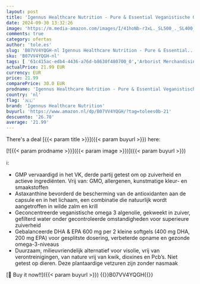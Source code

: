 ```yaml
---
layout: post
title: 'Igennus Healthcare Nutrition - Pure & Essential Veganistische Omega 3 Algenolie 1344mg  DHA EPA 600mg & Astaxanthin  60 softgel'
date: 2024-09-30 13:32:26
image: 'https://m.media-amazon.com/images/I/41hoNb-r3xL._SL500_._SL400_.jpg'
comments: true
category: ofertas
author: 'tole.es'
slug: 'B07VV4YQGH-nl Igennus Healthcare Nutrition - Pure & Essential...'
sku: 'B07VV4YQGH-nl'
tags: [ '61c415ac-edb4-4436-a76d-b8630f480700_0','Arborist Merchandising Root','Baby/HPC/PCA','Babyproducten','Gezondheid & persoonlijke verzorging','Omega 3 voedingssupplementen','Omega-olievoedingssupplementen','Self Service','Special Features Stores','Supplementen met essentiële vetzuren & olieën','Vitaminen, mineralen & supplementen','igennus healthcare nutrition','🇳🇱', ]
actualPrice: 21.99 EUR
currency: EUR
price: 21.99
comparePrice: 30.0 EUR
prodname: 'Igennus Healthcare Nutrition - Pure & Essential Veganistische Omega 3 Algenolie 1344mg  DHA EPA 600mg & Astaxanthin  60 softgel'
country: 'nl'
flag: '🇳🇱'
brand: 'Igennus Healthcare Nutrition'
buyurl: 'https://www.amazon.nl/dp/B07VV4YQGH/?tag=tolees0b-21'
descuento: '26.70'
average: '21.99'
---
```


There's a deal [{{< param title >}}]({{< param buyurl >}})  here:

[![{{< param prodname >}}]({{< param image >}})]({{< param buyurl >}})

ℹ️:

- GMP vervaardigd in het VK, derde partij getest om op zuiverheid en actieve ingrediënten. Vrij van: GMO, allergenen, kunstmatige kleur- en smaakstoffen
- Astaxanthine bevorderd de bescherming van de antioxidanten aan de capsule en in het lichaam, een combinatie die natuurlijk wordt aangetroffen in wilde zalm en krill
- Geconcentreerde veganistische omega 3 algenolie, gekweekt in zuiver, gefilterd water onder gecontroleerde omstandigheden voor superieure zuiverheid
- Gebalanceerde DHA & EPA 600 mg per 2 kleine softgels (400 mg DHA, 200 mg EPA) voor gesplitste dosering, verbeterde opname en gezonde omega-3-niveaus
- Duurzaam, milieuvriendelijk alternatief voor visolie, vrij van verontreinigingen, van nature vrij van kwik, dioxines en Pcb’s. Niet getest op dieren. Deze plantaardige vetzuren zijn zonder nasmaak

[🛒 Buy it now!!]({{< param buyurl >}})
{{<world>}}B07VV4YQGH{{</world>}}
